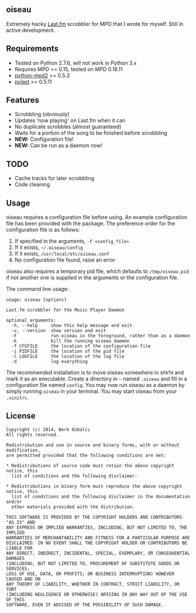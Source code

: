 oiseau
------

Extremely hacky [Last.fm][lfm] scrobbler for MPD that I wrote for myself. Still in active development.

Requirements
------------

- Tested on Python 2.7.6, will not work in Python 3.x
- Requires MPD >= 0.15, tested on MPD 0.18.11
- [python-mpd2][py27-mpd2] >= 0.5.3
- [pylast][pylast] >= 0.5.11

Features
--------

- Scrobbling (obviously)
- Updates 'now playing' on Last.fm when it can
- No duplicate scrobbles (almost guaranteed)
- Waits for a portion of the song to be finished before scrobbling
- **NEW:** Configuration file!
- **NEW:** Can be run as a daemon now!

TODO
----

- Cache tracks for later scrobbling
- Code cleaning

Usage
-----

oiseau requires a configuration file before using. An example configuration file has been provided with the package. The preference order for the configuration file is as follows:

1. If specified in the arguments, `-f <config_file>`
2. If it exists, `~/.oiseau/config`
3. If it exists, `/usr/local/etc/oiseau.conf`
4. No configuration file found, raise an error

oiseau also requires a temporary pid file, which defaults to `/tmp/oiseau.pid` if not another one is supplied in the arguments or the configuration file.

The command line usage:

    usage: oiseau [options]
    
    Last.fm scrobbler for the Music Player Daemon
    
    optional arguments:
      -h, --help     show this help message and exit
      -v, --version  show version and exit
      -F             run oiseau in the foreground, rather than as a daemon
      -k             kill the running oiseau daemon
      -f CFGFILE     the location of the configuration file
      -i PIDFILE     the location of the pid file
      -l LOGFILE     the location of the log file
      -d             log everything

The recommended installation is to move oiseau somewhere in `$PATH` and mark it as an executable. Create a directory in `~` named `.oiseau` and fill in a configuration file named `config`. You may now run oiseau as a daemon by simply running `oiseau` in your terminal. You may start oiseau from your `.xinitrc`.

License
-------

    Copyright (c) 2014, Berk Özbalcı
    All rights reserved.
    
    Redistribution and use in source and binary forms, with or without modification,
    are permitted provided that the following conditions are met:
    
    * Redistributions of source code must retain the above copyright notice, this
      list of conditions and the following disclaimer.
    
    * Redistributions in binary form must reproduce the above copyright notice, this
      list of conditions and the following disclaimer in the documentation and/or
      other materials provided with the distribution.
    
    THIS SOFTWARE IS PROVIDED BY THE COPYRIGHT HOLDERS AND CONTRIBUTORS "AS IS" AND
    ANY EXPRESS OR IMPLIED WARRANTIES, INCLUDING, BUT NOT LIMITED TO, THE IMPLIED
    WARRANTIES OF MERCHANTABILITY AND FITNESS FOR A PARTICULAR PURPOSE ARE
    DISCLAIMED. IN NO EVENT SHALL THE COPYRIGHT HOLDER OR CONTRIBUTORS BE LIABLE FOR
    ANY DIRECT, INDIRECT, INCIDENTAL, SPECIAL, EXEMPLARY, OR CONSEQUENTIAL DAMAGES
    (INCLUDING, BUT NOT LIMITED TO, PROCUREMENT OF SUBSTITUTE GOODS OR SERVICES;
    LOSS OF USE, DATA, OR PROFITS; OR BUSINESS INTERRUPTION) HOWEVER CAUSED AND ON
    ANY THEORY OF LIABILITY, WHETHER IN CONTRACT, STRICT LIABILITY, OR TORT
    (INCLUDING NEGLIGENCE OR OTHERWISE) ARISING IN ANY WAY OUT OF THE USE OF THIS
    SOFTWARE, EVEN IF ADVISED OF THE POSSIBILITY OF SUCH DAMAGE.

[lfm]: http://www.last.fm
[py27-mpd2]: https://github.com/Mic92/python-mpd2
[pylast]: https://code.google.com/p/pylast/
